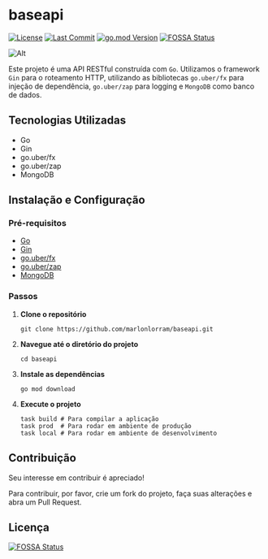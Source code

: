 # baseapi

[![License](https://img.shields.io/github/license/marlonlorram/baseapi)](https://github.com/marlonlorram/baseapi/blob/main/LICENSE)
[![Last Commit](https://img.shields.io/github/last-commit/marlonlorram/baseapi)](https://github.com/marlonlorram/baseapi/commits/main)
[![go.mod Version](https://img.shields.io/github/go-mod/go-version/marlonlorram/baseapi)](https://github.com/marlonlorram/baseapi/blob/main/go.mod)
[![FOSSA Status](https://app.fossa.com/api/projects/git%2Bgithub.com%2Fmarlonlorram%2Fbaseapi.svg?type=shield)](https://app.fossa.com/projects/git%2Bgithub.com%2Fmarlonlorram%2Fbaseapi?ref=badge_shield)

![Alt](https://repobeats.axiom.co/api/embed/facf73357a293e9ee9e7404d6f96883999b6a07e.svg "Repobeats analytics image")

Este projeto é uma API RESTful construída com `Go`. Utilizamos o framework `Gin` para o roteamento HTTP, utilizando as bibliotecas `go.uber/fx` para injeção de dependência, `go.uber/zap` para logging e `MongoDB` como banco de dados.

## Tecnologias Utilizadas

- Go
- Gin
- go.uber/fx
- go.uber/zap
- MongoDB

## Instalação e Configuração

### Pré-requisitos
- [Go](https://golang.org/)
- [Gin](https://github.com/gin-gonic/gin)
- [go.uber/fx](https://github.com/uber-go/fx)
- [go.uber/zap](https://github.com/uber-go/zap)
- [MongoDB](https://www.mongodb.com/)

### Passos

1. **Clone o repositório**
    ```
    git clone https://github.com/marlonlorram/baseapi.git
    ```

2. **Navegue até o diretório do projeto**
    ```
    cd baseapi
    ```

3. **Instale as dependências**
    ```
    go mod download
    ```

4. **Execute o projeto**
    ```
    task build # Para compilar a aplicação
    task prod  # Para rodar em ambiente de produção
    task local # Para rodar em ambiente de desenvolvimento
    ```

## Contribuição

Seu interesse em contribuir é apreciado!

Para contribuir, por favor, crie um fork do projeto, faça suas alterações e abra um Pull Request.

## Licença

[![FOSSA Status](https://app.fossa.com/api/projects/git%2Bgithub.com%2Fmarlonlorram%2Fbaseapi.svg?type=large)](https://app.fossa.com/projects/git%2Bgithub.com%2Fmarlonlorram%2Fbaseapi?ref=badge_large)